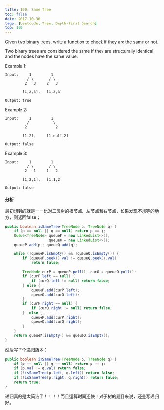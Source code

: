 ```yaml
---
title: 100. Same Tree
toc: false
date: 2017-10-30
tags: [Leetcode, Tree, Depth-first Search]
top: 100
---
```




Given two binary trees, write a function to check if they are the same or not.

Two binary trees are considered the same if they are structurally identical and the nodes have the same value.

Example 1:
```
Input:     1         1
          / \       / \
         2   3     2   3

        [1,2,3],   [1,2,3]

Output: true
```

Example 2:

```
Input:     1         1
          /           \
         2             2

        [1,2],     [1,null,2]

Output: false
```

Example 3:

```
Input:     1         1
          / \       / \
         2   1     1   2

        [1,2,1],   [1,1,2]

Output: false
```


#### 分析


最初想到的就是一一比对二叉树的根节点、左节点和右节点，如果发现不想等的地方，则返回false；

```Java
public boolean isSameTree(TreeNode p, TreeNode q) {
    if (p == null || q == null) return p == q;
    Queue<TreeNode> queueP = new LinkedList<>(),
                    queueQ = new LinkedList<>();
    queueP.add(p); queueQ.add(q);

    while (!queueP.isEmpty() && !queueQ.isEmpty()) {
        if (queueP.peek().val != queueQ.peek().val)
            return false;
        
        TreeNode curP = queueP.poll(), curQ = queueQ.poll();
        if (curP.left == null) {
            if (curQ.left != null) return false;
        } else {
            queueP.add(curP.left);
            queueQ.add(curQ.left);
        }
        if (curP.right == null) {
            if (curQ.right != null) return false;
        }  else {
            queueP.add(curP.right);
            queueQ.add(curQ.right);
        }          
    }
    return queueP.isEmpty() && queueQ.isEmpty();
}
```

然后写了个递归版本：

```Java
public boolean isSameTree(TreeNode p, TreeNode q) {
    if (p == null || q == null) return p == q;
    if (p.val != q.val) return false;
    if (!isSameTree(p.left, q.left)) return false;
    if (!isSameTree(p.right, q.right)) return false;
    return true;
}
```

递归真的是太简洁了！！！！而且运算时间还快！对于树的题目来说，还是写递归好。
